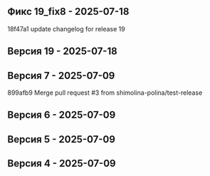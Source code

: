 ## Фикс 19_fix8 - 2025-07-18
18f47a1 update changelog for release 19

## Версия 19 - 2025-07-18


## Версия 7 - 2025-07-09
899afb9 Merge pull request #3 from shimolina-polina/test-release

## Версия 6 - 2025-07-09


## Версия 5 - 2025-07-09


## Версия 4 - 2025-07-09


